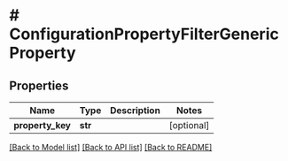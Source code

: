 # # ConfigurationPropertyFilterGenericProperty


## Properties 


Name | Type | Description | Notes
------------ | ------------- | ------------- | -------------
**property_key**| **str** |   | [optional]


[[Back to Model list]](../../README.md#models) [[Back to API list]](../../README.md#endpoints) [[Back to README]](../../README.md)

